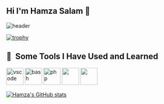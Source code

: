 ## Hi I'm Hamza Salam 👋

<!--
**HamzaSalam/HamzaSalam** is a ✨ _special_ ✨ repository because its `README.md` (this file) appears on your GitHub profile.

Here are some ideas to get you started:

- 🔭 I’m currently working on ...
- 🌱 I’m currently learning ...
- 👯 I’m looking to collaborate on ...
- 🤔 I’m looking for help with ...
- 💬 Ask me about ...
- 📫 How to reach me: ...
- 😄 Pronouns: ...
- ⚡ Fun fact: ...
-->
![header](https://capsule-render.vercel.app/api?type=venom&fontColor=d6ace6&color=5b2c6f&height=300&section=header&text=Stack%20Developer&fontSize=90)

[![trophy](https://github-profile-trophy.vercel.app/?username=hamzasalam)](https://github.com/ryo-ma/github-profile-trophy)



<h2> 🚀 &nbsp;Some Tools I Have Used and Learned</h2>
<p align="left">
<img src="https://cdn.jsdelivr.net/gh/devicons/devicon/icons/vscode/vscode-original.svg" alt="vscode" width="45" height="45"/> 
<img src="https://cdn.jsdelivr.net/gh/devicons/devicon/icons/bash/bash-original.svg" alt="bash" width="45" height="45"/> 
<img src="https://cdn.jsdelivr.net/gh/devicons/devicon/icons/php/php-original.svg" alt="php" width="45" height="45"/> 
<img src="https://cdn.jsdelivr.net/gh/devicons/devicon@latest/icons/android/android-original.svg" width="45" height="45" />  
<img src="https://cdn.jsdelivr.net/gh/devicons/devicon@latest/icons/react/react-original-wordmark.svg" width="45" height="45"/>   
</p>


[![Hamza's GitHub stats](https://github-readme-stats.vercel.app/api?username=hamzaslam)](https://github.com/anuraghazra/github-readme-stats)

